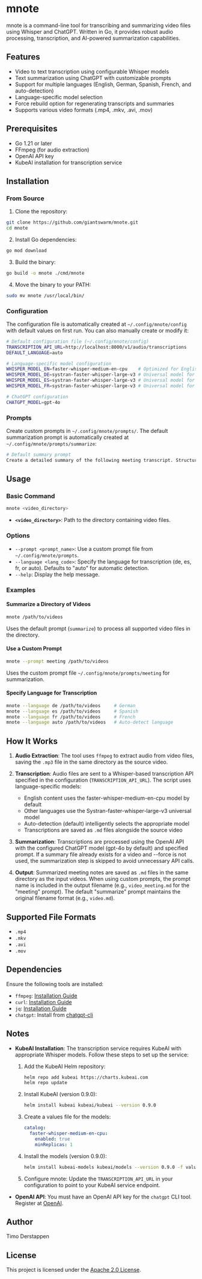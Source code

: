 # mnote

mnote is a command-line tool for transcribing and summarizing video files using Whisper and ChatGPT. Written in Go, it provides robust audio processing, transcription, and AI-powered summarization capabilities.

## Features

- Video to text transcription using configurable Whisper models
- Text summarization using ChatGPT with customizable prompts
- Support for multiple languages (English, German, Spanish, French, and auto-detection)
- Language-specific model selection
- Force rebuild option for regenerating transcripts and summaries
- Supports various video formats (.mp4, .mkv, .avi, .mov)

## Prerequisites

- Go 1.21 or later
- FFmpeg (for audio extraction)
- OpenAI API key
- KubeAI installation for transcription service

## Installation

### From Source

1. Clone the repository:
```bash
git clone https://github.com/giantswarm/mnote.git
cd mnote
```

2. Install Go dependencies:
```bash
go mod download
```

3. Build the binary:
```bash
go build -o mnote ./cmd/mnote
```

4. Move the binary to your PATH:
```bash
sudo mv mnote /usr/local/bin/
```

### Configuration

The configuration file is automatically created at `~/.config/mnote/config` with default values on first run. You can also manually create or modify it:

```bash
# Default configuration file (~/.config/mnote/config)
TRANSCRIPTION_API_URL=http://localhost:8000/v1/audio/transcriptions
DEFAULT_LANGUAGE=auto

# Language-specific model configuration
WHISPER_MODEL_EN=faster-whisper-medium-en-cpu    # Optimized for English
WHISPER_MODEL_DE=systran-faster-whisper-large-v3 # Universal model for German
WHISPER_MODEL_ES=systran-faster-whisper-large-v3 # Universal model for Spanish
WHISPER_MODEL_FR=systran-faster-whisper-large-v3 # Universal model for French

# ChatGPT configuration
CHATGPT_MODEL=gpt-4o
```

### Prompts

Create custom prompts in `~/.config/mnote/prompts/`. The default summarization prompt is automatically created at `~/.config/mnote/prompts/summarize`:

```bash
# Default summary prompt
Create a detailed summary of the following meeting transcript. Structure the summary according to the main topics discussed and organize the information into logical sections. For each topic, summarize who was involved, what was discussed in detail, what decisions were made, what problems or challenges were identified, and what solutions were proposed or implemented.
```

## Usage

### Basic Command

```bash
mnote <video_directory>
```

- **`<video_directory>`**: Path to the directory containing video files.

### Options

- `--prompt <prompt_name>`: Use a custom prompt file from `~/.config/mnote/prompts`.
- `--language <lang_code>`: Specify the language for transcription (de, es, fr, or auto).
                          Defaults to "auto" for automatic detection.
- `--help`: Display the help message.

### Examples

#### Summarize a Directory of Videos

```bash
mnote /path/to/videos
```

Uses the default prompt (`summarize`) to process all supported video files in
the directory.

#### Use a Custom Prompt

```bash
mnote --prompt meeting /path/to/videos
```

Uses the custom prompt file `~/.config/mnote/prompts/meeting` for summarization.

#### Specify Language for Transcription

```bash
mnote --language de /path/to/videos     # German
mnote --language es /path/to/videos     # Spanish
mnote --language fr /path/to/videos     # French
mnote --language auto /path/to/videos   # Auto-detect language
```

## How It Works

1. **Audio Extraction**:
   The tool uses `ffmpeg` to extract audio from video files, saving the `.mp3` file
   in the same directory as the source video.

2. **Transcription**:
   Audio files are sent to a Whisper-based transcription API specified in the
   configuration (`TRANSCRIPTION_API_URL`). The script uses language-specific models:
   - English content uses the faster-whisper-medium-en-cpu model by default
   - Other languages use the Systran-faster-whisper-large-v3 universal model
   - Auto-detection (default) intelligently selects the appropriate model
   - Transcriptions are saved as `.md` files alongside the source video

3. **Summarization**:
   Transcriptions are processed using the OpenAI API with the configured
   ChatGPT model (gpt-4o by default) and specified prompt. If a summary file already exists
   for a video and --force is not used, the summarization step is skipped to avoid
   unnecessary API calls.

4. **Output**:
   Summarized meeting notes are saved as `.md` files in the same directory
   as the input videos. When using custom prompts, the prompt name is included
   in the output filename (e.g., `video_meeting.md` for the "meeting" prompt).
   The default "summarize" prompt maintains the original filename format
   (e.g., `video.md`).

## Supported File Formats

- `.mp4`
- `.mkv`
- `.avi`
- `.mov`

## Dependencies

Ensure the following tools are installed:

- `ffmpeg`: [Installation Guide](https://ffmpeg.org/download.html)
- `curl`: [Installation Guide](https://curl.se/)
- `jq`: [Installation Guide](https://stedolan.github.io/jq/download/)
- `chatgpt`: Install from [chatgpt-cli](https://github.com/kardolus/chatgpt-cli)

## Notes

- **KubeAI Installation**: The transcription service requires KubeAI with appropriate Whisper models.
  Follow these steps to set up the service:

  1. Add the KubeAI Helm repository:
     ```bash
     helm repo add kubeai https://charts.kubeai.com
     helm repo update
     ```

  2. Install KubeAI (version 0.9.0):
     ```bash
     helm install kubeai kubeai/kubeai --version 0.9.0
     ```

  3. Create a values file for the models:
     ```yaml
     catalog:
       faster-whisper-medium-en-cpu:
         enabled: true
         minReplicas: 1
     ```

  4. Install the models (version 0.9.0):
     ```bash
     helm install kubeai-models kubeai/models --version 0.9.0 -f values.yaml
     ```

  5. Configure mnote:
     Update the `TRANSCRIPTION_API_URL` in your configuration to point to your KubeAI service endpoint.

- **OpenAI API**: You must have an OpenAI API key for the `chatgpt` CLI tool.
  Register at [OpenAI](https://platform.openai.com/).

## Author

Timo Derstappen

## License

This project is licensed under the [Apache 2.0 License](LICENSE).

